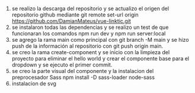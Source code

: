 1. se realizo la descarga del repositorio y se actualizo el origen del repositorio github mediante git remote set-url origin https://github.com/DamianMateus/vue-linktic.git
2. se instalaron todas las dependencias y se realizo un test de que funcionaran los comandos npm run dev y npm run server:local
3. se agrego la rama main como principal con git branch -M main y se hizo push de la información al repositorio con git push origin main.
4. se creo la rama create-component y se inicio con la limpieza del proyecto para eliminar el hello world y crear el componente base para el dropdown y se ejecuto el primer commit.
5. se creo la parte visual del componente y la instalacion del preprocesador Sass npm install -D sass-loader node-sass
6. instalacion de svg 
